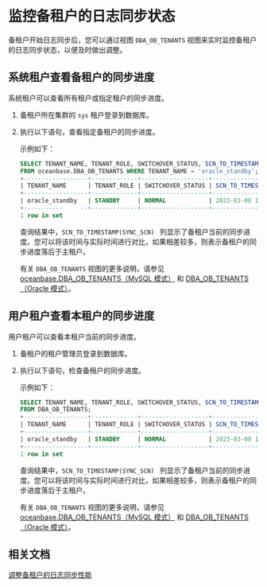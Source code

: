 # 监控备租户的日志同步状态

备租户开始日志同步后，您可以通过视图 `DBA_OB_TENANTS` 视图来实时监控备租户的日志同步状态，以便及时做出调整。

## 系统租户查看备租户的同步进度

系统租户可以查看所有租户或指定租户的同步进度。

1. 备租户所在集群的 `sys` 租户登录到数据库。

2. 执行以下语句，查看指定备租户的同步进度。

   示例如下：

   ```sql
   SELECT TENANT_NAME, TENANT_ROLE, SWITCHOVER_STATUS, SCN_TO_TIMESTAMP(SYNC_SCN) 
   FROM oceanbase.DBA_OB_TENANTS WHERE TENANT_NAME = 'oracle_standby';
   +------------------+-------------+-------------------+---------------------------------+
   | TENANT_NAME      | TENANT_ROLE | SWITCHOVER_STATUS | SCN_TO_TIMESTAMP(SYNC_SCN)      |
   +------------------+-------------+-------------------+---------------------------------+
   | oracle_standby   | STANDBY     | NORMAL            | 2023-03-08 14:39:36.089486      |
   +-----------     --+-------------+-------------------+---------------------------------+
   1 row in set
   ```

   查询结果中，`SCN_TO_TIMESTAMP(SYNC_SCN) ` 列显示了备租户当前的同步进度。您可以将该时间与实际时间进行对比，如果相差较多，则表示备租户的同步进度落后于主租户。

   有关 `DBA_OB_TENANTS` 视图的更多说明，请参见 [oceanbase.DBA_OB_TENANTS（MySQL 模式）](../../../7.reference/5.system-reference/4.system-view-of-mysql-mode/2.dictionary-view-of-mysql-mode/58.oceanbase-dba_ob_tenants-of-mysql-mode.md) 和 [DBA_OB_TENANTS（Oracle 模式）](../../../7.reference/5.system-reference/5.system-view-of-oracle-mode/2.dictionary-view-of-oracle-mode/261.dba_ob_tenants-oracle.md)。

## 用户租户查看本租户的同步进度

用户租户可以查看本租户当前的同步进度。

1. 备租户的租户管理员登录到数据库。

2. 执行以下语句，检查备租户的同步进度。

   示例如下：

   ```sql
   SELECT TENANT_NAME, TENANT_ROLE, SWITCHOVER_STATUS, SCN_TO_TIMESTAMP(SYNC_SCN) 
   FROM DBA_OB_TENANTS;
   +------------------+-------------+-------------------+---------------------------------+
   | TENANT_NAME      | TENANT_ROLE | SWITCHOVER_STATUS | SCN_TO_TIMESTAMP(SYNC_SCN)      |
   +------------------+-------------+-------------------+---------------------------------+
   | oracle_standby   | STANDBY     | NORMAL            | 2023-03-08 14:39:36.089486      |
   +------------------+-------------+-------------------+---------------------------------+
   1 row in set
   ```

   查询结果中，`SCN_TO_TIMESTAMP(SYNC_SCN) ` 列显示了备租户当前的同步进度。您可以将该时间与实际时间进行对比，如果相差较多，则表示备租户的同步进度落后于主租户。

   有关 `DBA_OB_TENANTS` 视图的更多说明，请参见 [oceanbase.DBA_OB_TENANTS（MySQL 模式）](../../../7.reference/5.system-reference/4.system-view-of-mysql-mode/2.dictionary-view-of-mysql-mode/58.oceanbase-dba_ob_tenants-of-mysql-mode.md) 和 [DBA_OB_TENANTS（Oracle 模式）](../../../7.reference/5.system-reference/5.system-view-of-oracle-mode/2.dictionary-view-of-oracle-mode/261.dba_ob_tenants-oracle.md)。

## 相关文档

[调整备租户的日志同步性能](5.adjust-the-log-synchronization-performance-of-the-standby-tenant.md)